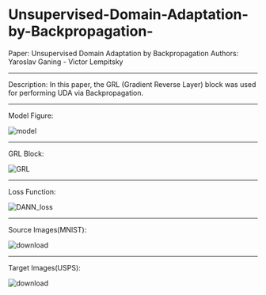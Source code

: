 # Unsupervised-Domain-Adaptation-by-Backpropagation-


Paper: Unsupervised Domain Adaptation by Backpropagation
Authors: Yaroslav Ganing - Victor Lempitsky 

---

Description: In this paper, the GRL (Gradient Reverse Layer) block was used for performing UDA via Backpropagation. 

---

Model Figure: 

![model](https://github.com/user-attachments/assets/46114d50-33bc-40aa-99a0-4e4ff578932f)



--- 

GRL Block: 

![GRL](https://github.com/user-attachments/assets/f3f47de3-3425-415d-a6cd-92203bd1f7ee)

--- 

Loss Function:

![DANN_loss](https://github.com/user-attachments/assets/85446159-5db5-4498-998c-a3ce23d5bfd1)

--- 

Source Images(MNIST):

![download](https://github.com/user-attachments/assets/51f4ffbb-bc4d-45e4-9201-a6a3b7d1cb5d)

 --- 

 Target Images(USPS):

 
![download](https://github.com/user-attachments/assets/5c77bf93-3a4c-498e-8a1c-94d2cc1e77d2)

